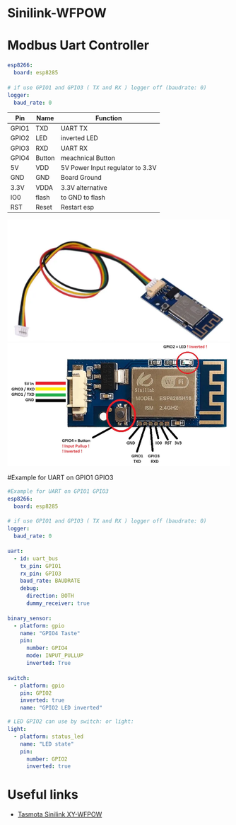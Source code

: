 # Sinilink-WFPOW
#  Modbus Uart Controller

```yaml
esp8266:
  board: esp8285

# if use GPIO1 and GPIO3 ( TX and RX ) logger off (baudrate: 0)
logger:
  baud_rate: 0
```


| Pin   | Name      | Function
| ----- | --------- | ----------------------------- 
| GPIO1     | TXD       | UART TX                 
| GPIO2     | LED       | inverted LED                  
| GPIO3     | RXD       | UART RX                          
| GPIO4     | Button    | meachnical Button                      
| 5V        | VDD       | 5V Power Input regulator to 3.3V                          
| GND       | GND       | Board Ground
| 3.3V      | VDDA      | 3.3V alternative                      
| IO0       | flash     | to GND to flash
| RST       | Reset     | Restart esp

![alt text](src/docs/devices/cable.png "Image Hover Text")
![alt text](src/docs/devices/sinilink_XY-WFPOW_pinout.jpg "Image Hover Text")

#Example for UART on GPIO1 GPIO3
```yaml
#Example for UART on GPIO1 GPIO3
esp8266:
  board: esp8285

# if use GPIO1 and GPIO3 ( TX and RX ) logger off (baudrate: 0)
logger:
  baud_rate: 0

uart:
  - id: uart_bus
    tx_pin: GPIO1
    rx_pin: GPIO3
    baud_rate: BAUDRATE
    debug:
      direction: BOTH
      dummy_receiver: true

binary_sensor:
  - platform: gpio
    name: "GPIO4 Taste"
    pin:
      number: GPIO4
      mode: INPUT_PULLUP
      inverted: True
      
switch:
  - platform: gpio
    pin: GPIO2
    inverted: true
    name: "GPIO2 LED inverted"
```
```yaml
# LED GPIO2 can use by switch: or light:
light:
  - platform: status_led
    name: "LED state"
    pin:
      number: GPIO2
      inverted: true
```

# Useful links
*  [Tasmota Sinilink XY-WFPOW](https://templates.blakadder.com/sinilink_XY-WFPOW.html)
  
